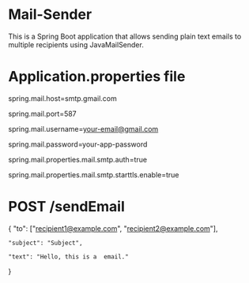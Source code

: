 # Mail-Sender
This is a Spring Boot application that allows sending plain text emails to multiple recipients using JavaMailSender.

# Application.properties file
spring.mail.host=smtp.gmail.com

spring.mail.port=587

spring.mail.username=your-email@gmail.com

spring.mail.password=your-app-password

spring.mail.properties.mail.smtp.auth=true

spring.mail.properties.mail.smtp.starttls.enable=true

# POST /sendEmail

{
    "to": ["recipient1@example.com", "recipient2@example.com"],
    
    "subject": "Subject",
    
    "text": "Hello, this is a  email."
}
